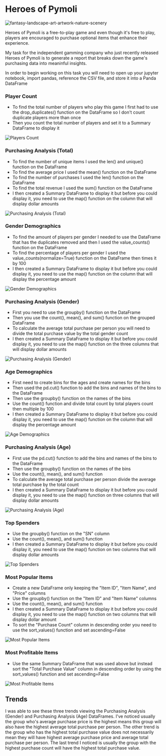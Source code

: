 # Heroes of Pymoli
![fantasy-landscape-art-artwork-nature-scenery](https://user-images.githubusercontent.com/60836219/95040129-a3990c00-0687-11eb-8532-0452e1f650af.jpg)

Heroes of Pymoli is a free-to-play game and even though it's free to play, players are encouraged to purchase optional items that enhance their experience.

My task for the independent gamming company who just recently released Heroes of Pymoli is to generate a report that breaks down the game's purchasing data into meaninful insights.

In order to begin working on this task you will need to open up your jupyter notebook, import pandas, reference the CSV file, and store it into a Panda DataFrame

### Player Count

* To find the total number of players who play this game I first had to use the drop_duplicates() function on the DataFrame so I don't count duplicate players more than once
* Then you count the total number of players and set it to a Summary DataFrame to display it

![Players Count](https://user-images.githubusercontent.com/60836219/95040137-a8f65680-0687-11eb-8f2d-d640e7992730.PNG)

### Purchasing Analysis (Total)

* To find the number of unique items I used the len() and unique() function on the DataFrame
* To find the average price I used the mean() function on the DataFrame
* To find the number of purchases I used the len() function on the DataFrame
* To find the total revenue I used the sum() function on the DataFrame
* I then created a Summary DataFrame to display it but before you could display it, you need to use the map() function on the column that will display dollar amounts

![Purchasing Analysis (Total)](https://user-images.githubusercontent.com/60836219/95040167-be6b8080-0687-11eb-8328-9e4f87784655.PNG)

### Gender Demographics
* To find the amount of players per gender I needed to use the DataFrame that has the duplicates removed and then I used the value_counts() function on the DataFrame
* To find the percentage of players per gender I used the value_counts(normalize=True) function on the DataFrame then times it by 100
* I then created a Summary DataFrame to display it but before you could display it, you need to use the map() function on the column that will display the percentage amount

![Gender Demographics](https://user-images.githubusercontent.com/60836219/95040198-cfb48d00-0687-11eb-9f10-f5d89325c1d1.PNG)

### Purchasing Analysis (Gender)

* First you need to use the groupby() function on the DataFrame
* Then you use the count(), mean(), and sum() function on the grouped DataFrame
* To calculate the average total purchase per person you will need to divide the total purchase value by the total gender count
* I then created a Summary DataFrame to display it but before you could display it, you need to use the map() function on the three columns that will display dollar amounts

![Purchasing Analysis (Gender)](https://user-images.githubusercontent.com/60836219/95040208-d9d68b80-0687-11eb-804f-57cfd2f56357.PNG)

### Age Demographics 

* First need to create bins for the ages and create names for the bins
* Then used the pd.cut() function to add the bins and names of the bins to the DataFrame
* Then use the groupby() function on the names of the bins
* Use the count() function and divide total count by total players count then multiple by 100
* I then created a Summary DataFrame to display it but before you could display it, you need to use the map() function on the column that will display the percentage amount

![Age Demographics](https://user-images.githubusercontent.com/60836219/95040261-fa064a80-0687-11eb-947f-31ba32e5e082.PNG)

### Purchasing Analysis (Age)

* First use the pd.cut() function to add the bins and names of the bins to the DataFrame
* Then use the groupby() function on the names of the bins
* Use the count(), mean(), and sum() function
* To calculate the average total purchase per person divide the average total purchase by the total count
* I then created a Summary DataFrame to display it but before you could display it, you need to use the map() function on three columns that will display dollar amounts

![Purchasing Analysis (Age)](https://user-images.githubusercontent.com/60836219/95040265-fd99d180-0687-11eb-86fd-9660d9eb4b5a.PNG)

### Top Spenders

* Use the groupby() function on the "SN" column
* Use the count(), mean(), and sum() function
* I then created a Summary DataFrame to display it but before you could display it, you need to use the map() function on two columns that will display dollar amounts

![Top Spenders](https://user-images.githubusercontent.com/60836219/95040273-025e8580-0688-11eb-8fdd-b68ce69ae20e.PNG)

### Most Popular Items

* Create a new DataFrame only keeping the "Item ID", "Item Name", and "Price" columns
* Use the groupby() function on the "Item ID" and "Item Name" columns
* Use the count(), mean(), and sum() function
* I then created a Summary DataFrame to display it but before you could display it, you need to use the map() function on two columns that will display dollar amount
* To sort the "Purchase Count" column in descending order you need to use the sort_values() function and set ascending=False

![Most Popular Items](https://user-images.githubusercontent.com/60836219/95040281-05597600-0688-11eb-857f-9dbe361a7bc2.PNG)

### Most Profitable Items

* Use the same Summary DataFrame that was used above but instead sort the "Total Purchase Value" column in descending order by using the sort_values() function and set ascending=False

![Most Profitable Items](https://user-images.githubusercontent.com/60836219/95040283-08546680-0688-11eb-96dc-c4d524891503.PNG)

## Trends

I was able to see these three trends viewing the Purchasing Analysis (Gender) and Purchasing Analysis (Age) DataFrames. I've noticed usually the group who's average purchase price is the highest means this group will also have the highest average total purchase per person. The other trend is the group who has the highest total purchase value does not necessarily mean they will have highest average purchase price and average total purchase per person. The last trend I noticed is usually the group with the highest purchase count will have the highest total purchase value.




